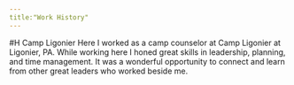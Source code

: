 ```yaml
---
title:"Work History"
---
```

#H Camp Ligonier
Here I worked as a camp counselor at Camp Ligonier at Ligonier, PA. While working here I honed great skills in leadership, planning, and time management. It was a wonderful opportunity to connect and learn from other great leaders who worked beside me.
